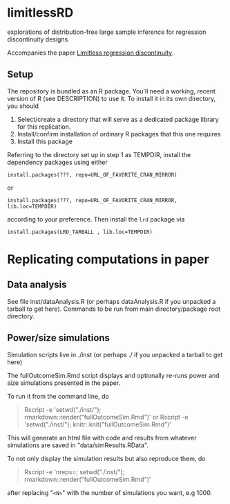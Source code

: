 # limitlessRD
explorations of distribution-free large sample inference for regression discontinuity designs

Accompanies the paper [Limitless regression discontinuity](http://arxiv.org/abs/1403.5478).

## Setup

The repository is bundled as an R package.  You'll need a working,
recent version of R (see DESCRIPTION) to use it.  To install it in its
own directory, you should

1.  Select/create a directory that will serve as a dedicated package
    library for this replication.
2.  Install/confirm installation of ordinary R packages that this one requires 
3.  Install this package

Referring to the directory set up in step 1 as TEMPDIR, install the
dependency packages using either

```{r}
install.packages(???, repo=URL_OF_FAVORITE_CRAN_MIRROR)
```
or
```{r}
install.packages(???, repo=URL_OF_FAVORITE_CRAN_MIRROR, lib.loc=TEMPDIR)
```
according to your preference.  Then install the `lrd` package via

```{r}
install.packages(LRD_TARBALL , lib.loc=TEMPDIR)
```

# Replicating computations in paper

## Data analysis

See file inst/dataAnalysis.R (or perhaps dataAnalysis.R if you
unpacked a tarball to get here).   Commands to be run from main
directory/package root directory.

## Power/size simulations


Simulation scripts live in ./inst (or perhaps ./ if
you unpacked a tarball to get here)

The fullOutcomeSim.Rmd script displays and optionally re-runs power and
size simulations presented in the paper. 

To run it from the command line, do 

>   Rscript -e 'setwd("./inst/"); rmarkdown::render("fullOutcomeSim.Rmd")'
or
>   Rscript -e 'setwd("./inst/"); knitr::knit("fullOutcomeSim.Rmd")'

This will generate an html file with code and results from whatever
simulations are saved in "data/simResults.RData".

To not only display the simulation results but also reproduce them, do 
>   Rscript -e 'nreps=<N>; setwd("./inst/"); rmarkdown::render("fullOutcomeSim.Rmd")'

after replacing "`<N>`" with the number of simulations you want, e.g 1000.  




